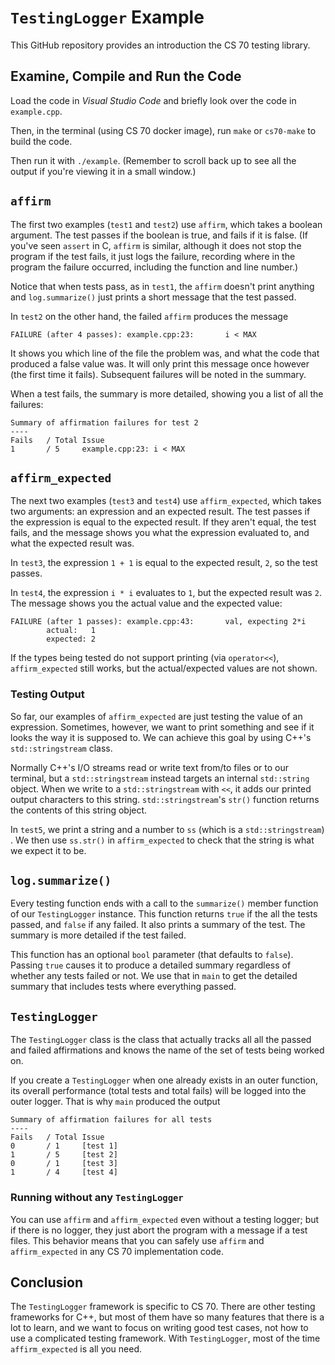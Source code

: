 # `TestingLogger` Example

This GitHub repository provides an introduction the CS 70 testing library.

## Examine, Compile and Run the Code

Load the code in _Visual Studio Code_ and briefly look over the code in `example.cpp`.

Then, in the terminal (using CS 70 docker image), run `make` or `cs70-make` to build the code.

Then run it with `./example`.  (Remember to scroll back up to see all the output if you're viewing it in a small window.)

## `affirm`

The first two examples (`test1` and `test2`) use `affirm`, which takes a boolean argument. The test passes if the boolean is true, and fails if it is false.  (If you've seen `assert` in C, `affirm` is similar, although it does not stop the program if the test fails, it just logs the failure, recording where in the program the failure occurred, including the function and line number.)

Notice that when tests pass, as in `test1`, the `affirm` doesn't print anything and `log.summarize()` just prints a short message that the test passed.

In `test2` on the other hand, the failed `affirm` produces the message

```
FAILURE (after 4 passes): example.cpp:23:       i < MAX
```

It shows you which line of the file the problem was, and what the code that produced a false value was.  It will only print this message once however (the first time it fails).  Subsequent failures will be noted in the summary.

When a test fails, the summary is more detailed, showing you a list of all the failures:

```
Summary of affirmation failures for test 2
----
Fails   / Total Issue
1       / 5     example.cpp:23: i < MAX
```

## `affirm_expected`

The next two examples (`test3` and `test4`) use `affirm_expected`, which takes two arguments: an expression and an expected result.  The test passes if the expression is equal to the expected result.  If they aren't equal, the test fails, and the message shows you what the expression evaluated to, and what the expected result was.

In `test3`, the expression `1 + 1` is equal to the expected result, `2`, so the test passes.

In `test4`, the expression `i * i` evaluates to `1`, but the expected result was `2`.  The message shows you the actual value and the expected value:

```
FAILURE (after 1 passes): example.cpp:43:       val, expecting 2*i
        actual:   1
        expected: 2
```

If the types being tested do not support printing (via `operator<<`), `affirm_expected` still works, but the actual/expected values are not shown.

### Testing Output

So far, our examples of `affirm_expected` are just testing the value of an expression. Sometimes, however, we want to print something and see if it looks the way it is supposed to. We can achieve this goal by using C++'s `std::stringstream` class.

Normally C++'s I/O streams read or write text from/to files or to our terminal, but a `std::stringstream` instead targets an internal `std::string` object. When we write to a `std::stringstream` with `<<`, it adds our printed output characters to this string. `std::stringstream`'s `str()` function returns the contents of this string object.

In `test5`, we print a string and a number to `ss` (which is a `std::stringstream`) . We then use `ss.str()` in `affirm_expected` to check that the string is what we expect it to be.


## `log.summarize()`

Every testing function ends with a call to the `summarize()` member function of our `TestingLogger` instance. This function returns `true` if the all the tests passed, and `false` if any failed.  It also prints a summary of the test.  The summary is more detailed if the test failed.

This function has an optional `bool` parameter (that defaults to `false`). Passing `true` causes it to produce a detailed summary regardless of whether any tests failed or not.  We use that in `main` to get the detailed summary that includes tests where everything passed.

## `TestingLogger`

The `TestingLogger` class is the class that actually tracks all all the passed and failed affirmations and knows the name of the set of tests being worked on.

If you create a `TestingLogger` when one already exists in an outer function, its overall performance (total tests and total fails) will be logged into the outer logger.  That is why `main` produced the output

```
Summary of affirmation failures for all tests
----
Fails   / Total Issue
0       / 1     [test 1]
1       / 5     [test 2]
0       / 1     [test 3]
1       / 4     [test 4]
```

### Running without any `TestingLogger`

You can use `affirm` and `affirm_expected` even without a testing logger; but if there is no logger, they just abort the program with a message if a test files.  This behavior means that you can safely use `affirm` and `affirm_expected` in any CS 70 implementation code.


## Conclusion

The `TestingLogger` framework is specific to CS 70.  There are other testing frameworks for C++, but most of them have so many features that there is a lot to learn, and we want to focus on writing good test cases, not how to use a complicated testing framework.  With `TestingLogger`, most of the time `affirm_expected` is all you need. 
